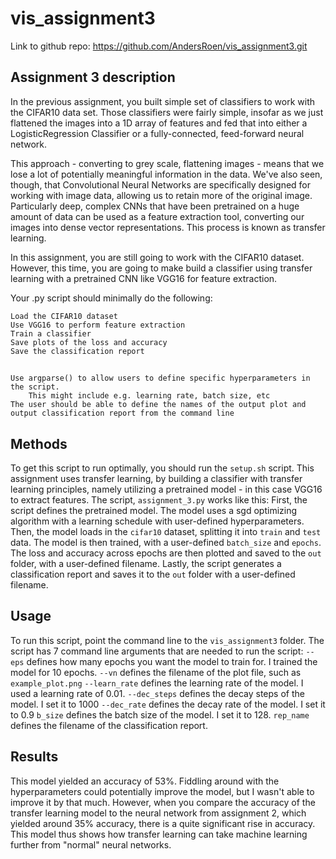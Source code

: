 # vis_assignment3
Link to github repo: https://github.com/AndersRoen/vis_assignment3.git
## Assignment 3 description

In the previous assignment, you built simple set of classifiers to work with the CIFAR10 data set. Those classifiers were fairly simple, insofar as we just flattened the images into a 1D array of features and fed that into either a LogisticRegression Classifier or a fully-connected, feed-forward neural network.

This approach - converting to grey scale, flattening images - means that we lose a lot of potentially meaningful information in the data. We've also seen, though, that Convolutional Neural Networks are specifically designed for working with image data, allowing us to retain more of the original image. Particularly deep, complex CNNs that have been pretrained on a huge amount of data can be used as a feature extraction tool, converting our images into dense vector representations. This process is known as transfer learning.

In this assignment, you are still going to work with the CIFAR10 dataset. However, this time, you are going to make build a classifier using transfer learning with a pretrained CNN like VGG16 for feature extraction.

Your .py script should minimally do the following:

    Load the CIFAR10 dataset
    Use VGG16 to perform feature extraction
    Train a classifier
    Save plots of the loss and accuracy
    Save the classification report
## 
    Use argparse() to allow users to define specific hyperparameters in the script.
        This might include e.g. learning rate, batch size, etc
    The user should be able to define the names of the output plot and output classification report from the command line

## Methods
To get this script to run optimally, you should run the ```setup.sh``` script.
This assignment uses transfer learning, by building a classifier with transfer learning principles, namely utilizing a pretrained model - in this case VGG16 to extract features.
The script, ```assignment_3.py``` works like this:
First, the script defines the pretrained model. The model uses a sgd optimizing algorithm with a learning schedule with user-defined hyperparameters. 
Then, the model loads in the ```cifar10``` dataset, splitting it into ```train``` and ```test``` data.
The model is then trained, with a user-defined ```batch_size``` and ```epochs```. The loss and accuracy across epochs are then plotted and saved to the ```out``` folder, with a user-defined filename.
Lastly, the script generates a classification report and saves it to the ```out``` folder with a user-defined filename.

## Usage
To run this script, point the command line to the ```vis_assignment3``` folder.
The script has 7 command line arguments that are needed to run the script:
```--eps``` defines how many epochs you want the model to train for. I trained the model for 10 epochs.
```--vn``` defines the filename of the plot file, such as ```example_plot.png```
```--learn_rate``` defines the learning rate of the model. I used a learning rate of 0.01.
```--dec_steps``` defines the decay steps of the model. I set it to 1000
```--dec_rate``` defines the decay rate of the model. I set it to 0.9
```b_size``` defines the batch size of the model. I set it to 128.
```rep_name``` defines the filename of the classification report.

## Results
This model yielded an accuracy of 53%. Fiddling around with the hyperparameters could potentially improve the model, but I wasn't able to improve it by that much. However, when you compare the accuracy of the transfer learning model to the neural network from assignment 2, which yielded around 35% accuracy, there is a quite significant rise in accuracy. This model thus shows how transfer learning can take machine learning further from "normal" neural networks.


